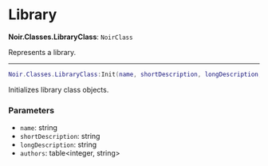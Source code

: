 # Library

**Noir.Classes.LibraryClass**: `NoirClass`

Represents a library.

---

```lua
Noir.Classes.LibraryClass:Init(name, shortDescription, longDescription, authors)
```
Initializes library class objects.

### Parameters
- `name`: string
- `shortDescription`: string
- `longDescription`: string
- `authors`: table<integer, string>
